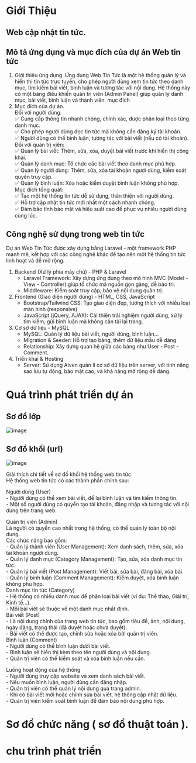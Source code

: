 # Giới Thiệu
## Web cập nhật tin tức.
## Mô tả ứng dụng và mục đích của dự án Web tin tức 
1. Giới thiệu ứng dụng.
   Ứng dụng Web Tin Tức là một hệ thống quản lý và hiển thị tin tức trực tuyến, cho phép người dùng xem tin tức theo danh mục, tìm kiếm bài viết, bình luận và tương tác với nội dung. Hệ thống này có một bảng điều khiển quản trị viên (Admin Panel) giúp quản lý danh mục, bài viết, bình luận và thành viên.
mục đích
2. Mục đích của dự án.<br>
   Đối với người dùng.<br>
   ✅ Cung cấp thông tin nhanh chóng, chính xác, được phân loại theo từng danh mục.<br>
   ✅ Cho phép người dùng đọc tin tức mà không cần đăng ký tài khoản.<br>
   ✅ Người dùng có thể bình luận, tương tác với bài viết (nếu có tài khoản).<br>
   Đối với quản trị viên:<br>
   ✅ Quản lý bài viết: Thêm, sửa, xóa, duyệt bài viết trước khi hiển thị công khai.<br>
   ✅ Quản lý danh mục: Tổ chức các bài viết theo danh mục phù hợp.<br>
   ✅ Quản lý người dùng: Thêm, sửa, xóa tài khoản người dùng, kiểm soát quyền truy cập.<br>
   ✅ Quản lý bình luận: Xóa hoặc kiểm duyệt bình luận không phù hợp.<br>
   Mục đích tổng quát:<br>
   ✅ Tạo một hệ thống tin tức dễ sử dụng, thân thiện với người dùng.<br>
   ✅ Hỗ trợ cập nhật tin tức mới nhất một cách nhanh chóng.<br>
   ✅ Đảm bảo tính bảo mật và hiệu suất cao để phục vụ nhiều người dùng cùng lúc.<br>
## Công nghệ sử dụng trong web tin tức
   Dự án Web Tin Tức được xây dựng bằng Laravel - một framework PHP mạnh mẽ, kết hợp với các công nghệ khác để tạo nên một hệ thống tin tức linh hoạt và dễ mở rộng.<br>
   1. Backend (Xử lý phía máy chủ) - PHP & Laravel <br>
      - Laravel Framework: Xây dựng ứng dụng theo mô hình MVC (Model - View - Controller) giúp tổ chức mã nguồn gọn gàng, dễ bảo trì.<br>
      - Middleware: Kiểm soát truy cập, bảo vệ nội dung quản trị.<br>
   2. Frontend (Giao diện người dùng) - HTML, CSS, JavaScript<br>
      - Bootstrap/Tailwind CSS: Tạo giao diện đẹp, tương thích với nhiều loại màn hình (responsive)<br>
      - JavaScript (jQuery, AJAX): Cải thiện trải nghiệm người dùng, xử lý tìm kiếm, gửi bình luận mà không cần tải lại trang.<br>
   3. Cơ sở dữ liệu - MySQL<br>
      - MySQL: Quản lý dữ liệu bài viết, người dùng, bình luận...<br>
      - Migration & Seeder: Hỗ trợ tạo bảng, thêm dữ liệu mẫu dễ dàng <br>
      - Relationship: Xây dựng quan hệ giữa các bảng như User - Post - Comment. <br>
   4. Triển khai & Hosting<br>
      - Server: Sử dụng Aiven quản lí cơ sở dữ liệu trên server, với tính năng sao lưu tự động, bảo mật cao, và khả năng mở rộng dễ dàng.<br>

# Quá trình phát triển dự án 
## Sơ đồ lớp 
![image](https://github.com/user-attachments/assets/292d054a-f40c-4140-b929-e40a51f66864)

## Sơ đồ khối (url)


![image](https://github.com/user-attachments/assets/91c630d8-b669-4096-8f59-5cd57eff5762)

   Giải thích chi tiết về sơ đồ khối hệ thống web tin tức<br>
   Hệ thống web tin tức có các thành phần chính sau:<br>

   Người dùng (User)<br>
      - Người dùng có thể xem bài viết, để lại bình luận và tìm kiếm thông tin.<br>
      - Một số người dùng có quyền tạo tài khoản, đăng nhập và tương tác với nội dung trên trang web.<br>
      
   Quản trị viên (Admin)<br>
      Là người có quyền cao nhất trong hệ thống, có thể quản lý toàn bộ nội dung.<br>
      Các chức năng bao gồm:<br>
         - Quản lý thành viên (User Management): Xem danh sách, thêm, sửa, xóa tài khoản người dùng.<br>
         - Quản lý danh mục (Category Management): Tạo, sửa, xóa danh mục tin tức.<br>
         - Quản lý bài viết (Post Management): Viết bài, sửa bài, đăng bài, xóa bài.<br>
         - Quản lý bình luận (Comment Management): Kiểm duyệt, xóa bình luận không phù hợp.<br>
   Danh mục tin tức (Category)<br>
      - Hệ thống có nhiều danh mục để phân loại bài viết (ví dụ: Thể thao, Giải trí, Kinh tế...).<br>
      - Mỗi bài viết sẽ thuộc về một danh mục nhất định.<br>
   Bài viết (Post)<br>
      - Là nội dung chính của trang web tin tức, bao gồm tiêu đề, ảnh, nội dung, ngày đăng, trạng thái (đã duyệt hoặc chưa duyệt).<br>
      - Bài viết có thể được tạo, chỉnh sửa hoặc xóa bởi quản trị viên.<br>
   Bình luận (Comment)<br>
      - Người dùng có thể bình luận dưới bài viết.<br>
      - Bình luận sẽ hiển thị kèm theo tên người dùng và nội dung.<br>
      - Quản trị viên có thể kiểm soát và xóa bình luận nếu cần.<br>
   
   Luồng hoạt động của hệ thống<br>
      - Người dùng truy cập website và xem danh sách bài viết.<br>
      - Nếu muốn bình luận, người dùng cần đăng nhập.<br>
      - Quản trị viên có thể quản lý nội dung qua trang admin.<br>
      - Khi có bài viết mới hoặc chỉnh sửa bài viết, hệ thống cập nhật dữ liệu.<br>
      - Quản trị viên kiểm soát bình luận để đảm bảo nội dung phù hợp.<br>



# Sơ đồ chức năng ( sơ đồ thuật toán ).

# chu trình phát triển
